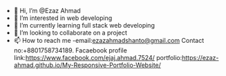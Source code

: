 - 👋 Hi, I’m @Ezaz Ahmad
- 👀 I’m interested in web developing
- 🌱 I’m currently learning full stack web developing
- 💞️ I’m looking to collaborate on a project
- 📫 How to reach me -email:ezazahmadshanto@gmail.com
                       Contact no:+8801758734189.
                       Facaebook profile link:https://www.facebook.com/ejaj.ahmad.7524/
                       portfolio:https://ezaz-ahmad.github.io/My-Responsive-Portfolio-Website/

<!---
Ezaz-Ahmad/Ezaz-Ahmad is a ✨ special ✨ repository because its `README.md` (this file) appears on your GitHub profile.
You can click the Preview link to take a look at your changes.
--->
